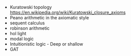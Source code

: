 - Kuratowski topology <https://en.wikipedia.org/wiki/Kuratowski_closure_axioms>
- Peano arithmetic in the axiomatic style
- sequent calculus
- robinson arithmetic
- hol light
- modal logic
- Intuitionistic logic - Deep or shallow
- GAT

